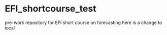 # EFI_shortcourse_test
pre-work repository for EFI short course on forecasting
here is a change to local